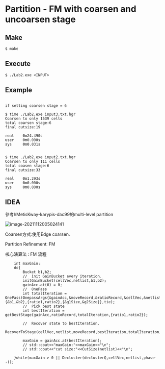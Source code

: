 
# Partition - FM with coarsen and uncoarsen stage      

## Make    

```
$ make 
```
## Execute

```
$ ./Lab2.exe <INPUT>

```



## Example	

```

if setting coarsen stage = 6

$ time ./Lab2.exe input3.txt.hgr
Coarsen to only 1539 cells
total coarsen stage:6
final cutsize:19

real    0m24.490s
user    0m0.000s
sys     0m0.031s


$ time ./Lab2.exe input2.txt.hgr
Coarsen to only 111 cells
total coasen stage:6
final cutsize:33

real    0m1.293s
user    0m0.000s
sys     0m0.000s
```



## IDEA	

參考hMetisKway-karypis-dac99的multi-level partition



![image-20211112005024141](C:\Users\TimWeiLee\AppData\Roaming\Typora\typora-user-images\image-20211112005024141.png)



Coarsen方式:使用Edge coarsen.

Partition Refinement: FM

核心演算法 : FM 流程

```
    int maxGain;
    do{
        Bucket b1,b2;
        //  init GainBucket every iteration.
        initGainBucket(cellVec,netlist,b1,b2);
        gainAcc.at(0) = 0;
        //  OnePass
        int totalIteration = OnePass(OnepassArgs{&gainAcc,&moveRecord,&ratioRecord,&cellVec,&netlist,{&b1,&b2},{ratio1,ratio2},{&g1Size,&g2Size}},tie);
        //  Pick best state 
        int bestIteration = getBestStage(gainAcc,ratioRecord,totalIteration,{ratio1,ratio2});
        
        //  Recover state to bestIteration.
        RecoverToStage(cellVec,netlist,moveRecord,bestIteration,totalIteration,g1Size,g2Size);

        maxGain = gainAcc.at(bestIteration);
        // std::cout<<"maxGain:"<<maxGain<<"\n";
        // std::cout<<"cut size:"<<CutSize(netlist)<<"\n";

    }while(maxGain > 0 || Decluster(declusterQ,cellVec,netlist,phase--)); 
```






